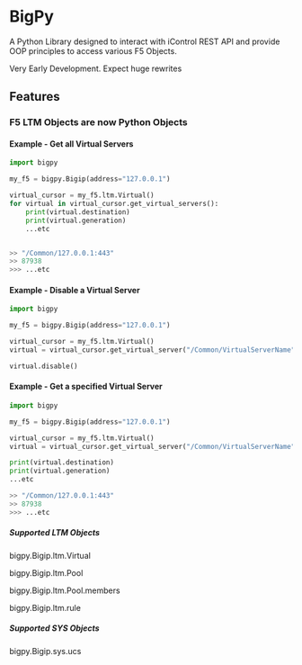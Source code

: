 # BigPy

A Python Library designed to interact with iControl REST API and provide OOP principles to access various F5 Objects.

Very Early Development. Expect huge rewrites

## Features

### F5 LTM Objects are now Python Objects

#### Example - Get all Virtual Servers
```py
import bigpy

my_f5 = bigpy.Bigip(address="127.0.0.1")

virtual_cursor = my_f5.ltm.Virtual()
for virtual in virtual_cursor.get_virtual_servers():
    print(virtual.destination)
    print(virtual.generation)
    ...etc


>> "/Common/127.0.0.1:443"
>> 87938
>>> ...etc
```

#### Example - Disable a Virtual Server
```py
import bigpy

my_f5 = bigpy.Bigip(address="127.0.0.1")

virtual_cursor = my_f5.ltm.Virtual()
virtual = virtual_cursor.get_virtual_server("/Common/VirtualServerName")

virtual.disable()
```

#### Example - Get a specified Virtual Server

```py
import bigpy

my_f5 = bigpy.Bigip(address="127.0.0.1")

virtual_cursor = my_f5.ltm.Virtual()
virtual = virtual_cursor.get_virtual_server("/Common/VirtualServerName")

print(virtual.destination)
print(virtual.generation)
...etc

>> "/Common/127.0.0.1:443"
>> 87938
>>> ...etc
```

##### Supported LTM Objects

bigpy.Bigip.ltm.Virtual

bigpy.Bigip.ltm.Pool

bigpy.Bigip.ltm.Pool.members

bigpy.Bigip.ltm.rule

##### Supported SYS Objects

bigpy.Bigip.sys.ucs
